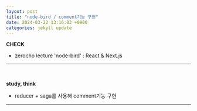 ```yaml
---
layout: post
title: "node-bird / comment기능 구현"
date: 2024-03-22 13:16:03 +0900
categories: jekyll update
---
```


<b>CHECK</b>

- zerocho lecture 'node-bird' : React & Next.js
  <br>

---

<br>

<b> study, think </b>

- reducer + saga를 사용해 comment기능 구현 
  <br>

---

